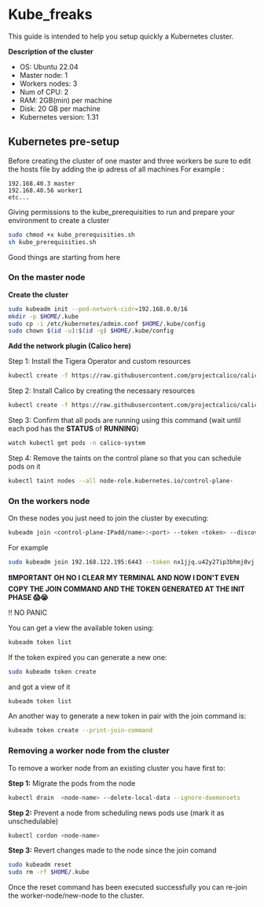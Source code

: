 # Kube_freaks
This guide is intended to help you setup quickly a Kubernetes cluster.

**Description of the cluster**
- OS: Ubuntu 22.04
- Master node: 1
- Workers nodes: 3
- Num of CPU: 2
- RAM: 2GB(min) per machine
- Disk: 20 GB per machine
- Kubernetes version: 1.31

## Kubernetes pre-setup
Before creating the cluster of one master and three workers be sure to edit the hosts file by adding the ip adress of all machines
For example :
```text
192.168.40.3 master
192.168.40.56 worker1
etc...
```

Giving permissions to the kube_prerequisities to run and prepare your environment to create a cluster
```bash
sudo chmod +x kube_prerequisities.sh
sh kube_prerequisities.sh
```
Good things are starting from here

### On the master node
**Create the cluster**
```bash
sudo kubeadm init --pod-network-cidr=192.168.0.0/16
mkdir -p $HOME/.kube
sudo cp -i /etc/kubernetes/admin.conf $HOME/.kube/config
sudo chown $(id -u):$(id -g) $HOME/.kube/config
```

**Add the network plugin (Calico here)**

Step 1: Install the Tigera Operator and custom resources
```bash
kubectl create -f https://raw.githubusercontent.com/projectcalico/calico/v3.29.2/manifests/tigera-operator.yaml
```

Step 2: Install Calico by creating the necessary resources
```bash
kubectl create -f https://raw.githubusercontent.com/projectcalico/calico/v3.29.2/manifests/custom-resources.yaml
```

Step 3: Confirm that all pods are running using this command (wait until each pod has the **STATUS** of **RUNNING**)
```bash
watch kubectl get pods -n calico-system
```

Step 4: Remove the taints on the control plane so that you can schedule pods on it
```bash
kubectl taint nodes --all node-role.kubernetes.io/control-plane-
```

### On the workers node
On these nodes you just need to join the cluster by executing:
```bash
kubeadm join <control-plane-IPadd/name>:<port> --token <token> --discovery-token-ca-cert-hash sha256:<hash>
```

For example
```bash
sudo kubeadm join 192.168.122.195:6443 --token nx1jjq.u42y27ip3bhmj8vj --discovery-token-ca-cert-hash sha256:c6de85f6c862c0d58cc3d10fd199064ff25c4021b6e88475822d6163a25b4a6c
```

**❗️IMPORTANT**
**OH NO I CLEAR MY TERMINAL AND NOW I DON'T EVEN COPY THE JOIN COMMAND AND THE TOKEN GENERATED AT THE INIT PHASE 😱😭**

!! NO PANIC

You can get a view the available token using:
```bash
kubeadm token list
```

If the token expired you can generate a new one:
```bash
sudo kubeadm token create
```
and got a view of it 
```bash
kubeadm token list
```
An another way to generate a new token in pair with the join command is:
```bash
kubeadm token create --print-join-command
```

### Removing a worker node from the cluster
To remove a worker node from an existing cluster you have first to:

**Step 1:** Migrate the pods from the node
```bash
kubectl drain  <node-name> --delete-local-data --ignore-daemonsets
```

**Step 2:** Prevent a node from scheduling news pods use (mark it as unschedulable)
```bash
kubectl cordon <node-name>
```

**Step 3:** Revert changes made to the node since the join comand
```bash
sudo kubeadm reset
sudo rm -rf $HOME/.kube
```

Once the reset command has been executed successfully you can re-join the worker-node/new-node to the cluster.

